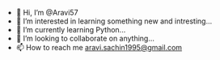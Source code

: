 - 👋 Hi, I’m @Aravi57
- 👀 I’m interested in learning something new and intresting...
- 🌱 I’m currently learning Python...
- 💞️ I’m looking to collaborate on anything...
- 📫 How to reach me aravi.sachin1995@gmail.com

<!---
Aravi57/Aravi57 is a ✨ special ✨ repository because its `README.md` (this file) appears on your GitHub profile.
You can click the Preview link to take a look at your changes.
--->
